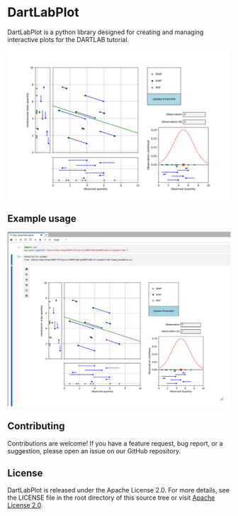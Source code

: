 # DartLabPlot

DartLabPlot is a python library designed for creating and managing interactive plots for the DARTLAB tutorial.


![Example twod](docs/images/two_example.png "twod_ensemble")


## Example usage

![running twod_enesmble.py](docs/images/example_usage.png "example usage")


## Contributing
Contributions are welcome! If you have a feature request, bug report, or a suggestion, please open an issue on our GitHub repository.

## License

DartLabPlot is released under the Apache License 2.0. For more details, see the LICENSE file in the root directory of this source tree or visit [Apache License 2.0](https://www.apache.org/licenses/LICENSE-2.0).